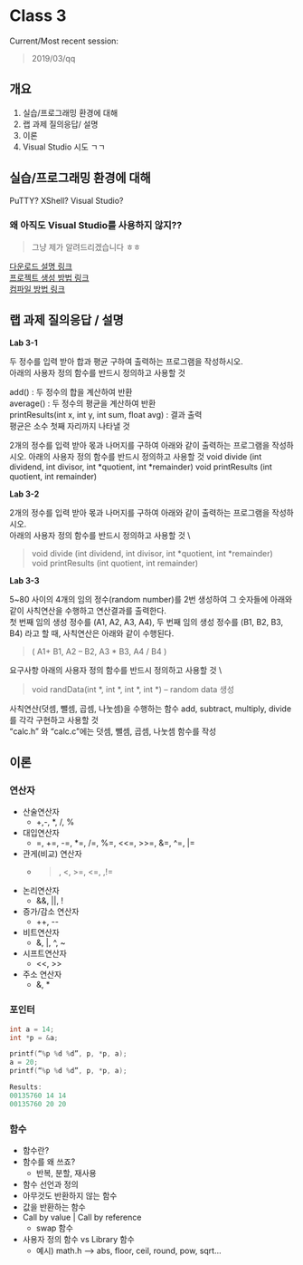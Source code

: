 # Class 3
Current/Most recent session:
> 2019/03/qq

## 개요

1. 실습/프로그래밍 환경에 대해
2. 랩 과제 질의응답/ 설명 
3. 이론
4. Visual Studio 시도 ㄱㄱ

## 실습/프로그래밍 환경에 대해
PuTTY? XShell? Visual Studio?

### 왜 아직도 Visual Studio를 사용하지 않지??
> 그냥 제가 알려드리겠습니다 ㅎㅎ

[다운로드 설명 링크](https://note0913.tistory.com/84) \
[프로젝트 생성 방법 링크](https://studyc.tistory.com/m/27) \
[컴파일 방법 링크](https://dojang.io/mod/page/view.php?id=8)

## 랩 과제 질의응답 / 설명
**Lab 3-1**

두 정수를 입력 받아 합과 평균 구하여 출력하는 프로그램을 작성하시오. \
아래의 사용자 정의 함수를 반드시 정의하고 사용할 것

add()        : 두 정수의 합을 계산하여 반환 \
average() : 두 정수의 평균을 계산하여 반환 \
printResults(int x, int y, int sum, float avg) : 결과 출력  \
평균은 소수 첫째 자리까지 나타낼 것

2개의 정수를 입력 받아 몫과 나머지를 구하여 아래와 같이 출력하는 프로그램을 작성하시오.
아래의 사용자 정의 함수를 반드시 정의하고 사용할 것
void divide (int dividend, int divisor, int *quotient, int *remainder)
void printResults (int quotient, int remainder)

**Lab 3-2**

2개의 정수를 입력 받아 몫과 나머지를 구하여 아래와 같이 출력하는 프로그램을 작성하시오. \
아래의 사용자 정의 함수를 반드시 정의하고 사용할 것 \

> void divide (int dividend, int divisor, int *quotient, int *remainder) \
void printResults (int quotient, int remainder)

**Lab 3-3**

5~80 사이의 4개의 임의 정수(random number)를 2번 생성하여 그 숫자들에 아래와 같이 사칙연산을 수행하고 연산결과를 출력한다. \
첫 번째 임의 생성 정수를 (A1, A2, A3, A4), 두 번째 임의 생성 정수를 (B1, B2, B3, B4) 라고 할 때, 사칙연산은 아래와 같이 수행된다.

>  ( A1+ B1,  A2 – B2,  A3 * B3,  A4 / B4 )

요구사항
아래의 사용자 정의 함수를 반드시 정의하고 사용할 것 \

> void randData(int *, int *, int *, int *) – random data 생성

사칙연산(덧셈, 뺄셈, 곱셈, 나눗셈)을 수행하는 함수 add, subtract, multiply, divide 를 각각 구현하고 사용할 것 \
“calc.h” 와 “calc.c”에는 덧셈, 뺄셈, 곱셈, 나눗셈 함수를 작성


## 이론
### 연산자
* 산술연산자
  * +,-, *, /, % 
* 대입연산자
  * =, +=, -=, *=, /=, %=, <<=, >>=, &=, ^=, |= 
* 관게(비교) 연산자
  * >, <, >=, <=, ,!= 
* 논리연산자
  * &&, ||, ! 
* 증가/감소 연산자
  * ++, --
* 비트연산자
  * &, |, ^, ~ 
* 시프트연산자
  * <<, >>
* 주소 연산자
  * &, *

### 포인터

```c
int a = 14;
int *p = &a;

printf(“%p %d %d”, p, *p, a); 
a = 20; 
printf(“%p %d %d”, p, *p, a);

Results: 
00135760 14 14 
00135760 20 20
```

### 함수
* 함수란?
* 함수를 왜 쓰죠?
  * 반복, 분할, 재사용
* 함수 선언과 정의
* 아무것도 반환하지 않는 함수
* 값을 반환하는 함수
* Call by value | Call by reference
  * swap 함수
* 사용자 정의 함수 vs Library 함수
  * 예시) math.h --> abs, floor, ceil, round, pow, sqrt...



